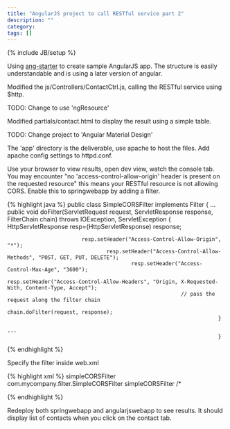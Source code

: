 ```yaml
---
title: "AngularJS project to call RESTful service part 2"
description: ""
category: 
tags: []
---
```

{% include JB/setup %}

Using [ang-starter](https://github.com/mriverodorta/ang-starter/) to create sample AngularJS app. The structure is easily understandable and is using a later version of angular.

Modified the js/Controllers/ContactCtrl.js, calling the RESTful service using $http.

TODO: Change to use 'ngResource'

Modified partials/contact.html to display the result using a simple table.

TODO: Change project to 'Angular Material Design'

The 'app' directory is the deliverable, use apache to host the files. Add apache config settings to httpd.conf.

Use your browser to view results, open dev view, watch the console tab. You may encounter "no 'access-control-allow-origin' header is present on the requested resource" this means your RESTful resource is not allowing CORS. Enable this to springwebapp by adding a filter.

{% highlight java %}
public class SimpleCORSFilter implements Filter {
...
	public void doFilter(ServletRequest request, ServletResponse response, FilterChain chain) throws IOException, ServletException {
			HttpServletResponse resp=(HttpServletResponse) response;
					 
					 		resp.setHeader("Access-Control-Allow-Origin", "*");
									resp.setHeader("Access-Control-Allow-Methods", "POST, GET, PUT, DELETE");
											resp.setHeader("Access-Control-Max-Age", "3600");
													resp.setHeader("Access-Control-Allow-Headers", "Origin, X-Requested-With, Content-Type, Accept");
															// pass the request along the filter chain
																	chain.doFilter(request, response);
																		}
																		...
																		}

{% endhighlight %}

Specify the filter inside web.xml

{% highlight xml %}
<filter>
    <filter-name>simpleCORSFilter</filter-name>
        <filter-class>
	        com.mycompany.filter.SimpleCORSFilter
			</filter-class>
			  </filter>
			  <filter-mapping>
			  	<filter-name>simpleCORSFilter</filter-name>
				    <url-pattern>/*</url-pattern>
				      </filter-mapping>

{% endhighlight %}

Redeploy both springwebapp and angularjswebapp to see results. It should display list of contacts when you click on the contact tab.



